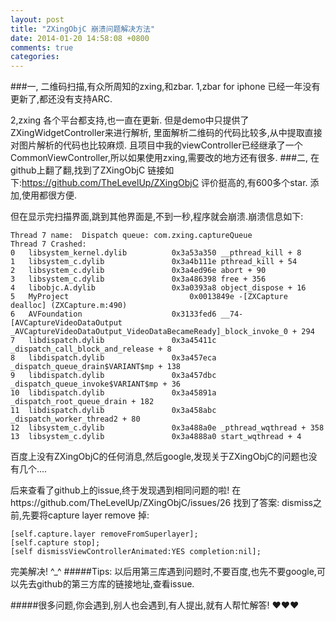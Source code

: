 ```yaml
---
layout: post
title: "ZXingObjC 崩溃问题解决方法"
date: 2014-01-20 14:58:08 +0800
comments: true
categories: 
---
```

###一,  二维码扫描,有众所周知的zxing,和zbar.
1,zbar for iphone 已经一年没有更新了,都还没有支持ARC.

2,zxing 各个平台都支持,也一直在更新.
但是demo中只提供了ZXingWidgetController来进行解析,
里面解析二维码的代码比较多,从中提取直接对图片解析的代码也比较麻烦. 且项目中我的viewController已经继承了一个CommonViewController,所以如果使用zxing,需要改的地方还有很多.
###二,  在github上翻了翻,找到了ZXingObjC 
链接如下:https://github.com/TheLevelUp/ZXingObjC
评价挺高的,有600多个star. 添加,使用都很方便.

但在显示完扫描界面,跳到其他界面是,不到一秒,程序就会崩溃.崩溃信息如下:

	Thread 7 name:  Dispatch queue: com.zxing.captureQueue
	Thread 7 Crashed:
	0   libsystem_kernel.dylib        	0x3a53a350 __pthread_kill + 8
	1   libsystem_c.dylib             	0x3a4b111e pthread_kill + 54
	2   libsystem_c.dylib             	0x3a4ed96e abort + 90
	3   libsystem_c.dylib             	0x3a486398 free + 356
	4   libobjc.A.dylib               	0x3a0393a8 object_dispose + 16
	5   MyProject                         	0x0013849e -[ZXCapture dealloc] (ZXCapture.m:490)
	6   AVFoundation                  	0x3133fed6 __74-[AVCaptureVideoDataOutput _AVCaptureVideoDataOutput_VideoDataBecameReady]_block_invoke_0 + 294
	7   libdispatch.dylib             	0x3a45411c _dispatch_call_block_and_release + 8
	8   libdispatch.dylib             	0x3a457eca _dispatch_queue_drain$VARIANT$mp + 138
	9   libdispatch.dylib             	0x3a457dbc _dispatch_queue_invoke$VARIANT$mp + 36
	10  libdispatch.dylib             	0x3a45891a _dispatch_root_queue_drain + 182
	11  libdispatch.dylib             	0x3a458abc _dispatch_worker_thread2 + 80
	12  libsystem_c.dylib             	0x3a488a0e _pthread_wqthread + 358
	13  libsystem_c.dylib             	0x3a4888a0 start_wqthread + 4

百度上没有ZXingObjC的任何消息,然后google,发现关于ZXingObjC的问题也没有几个....

后来查看了github上的issue,终于发现遇到相同问题的啦!  在https://github.com/TheLevelUp/ZXingObjC/issues/26
找到了答案:
dismiss之前,先要将capture layer remove 掉:

	[self.capture.layer removeFromSuperlayer];
	[self.capture stop];
	[self dismissViewControllerAnimated:YES completion:nil];

完美解决! ^_^
#####Tips: 以后用第三库遇到问题时,不要百度,也先不要google,可以先去github的第三方库的链接地址,查看issue. 

#####很多问题,你会遇到,别人也会遇到,有人提出,就有人帮忙解答! &hearts;&hearts;&hearts;
